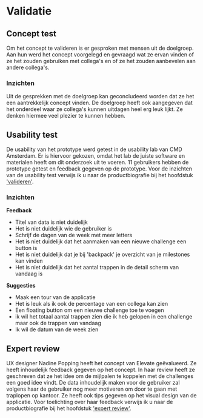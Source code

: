# Validatie

## Concept test

Om het concept te valideren is er gesproken met mensen uit de doelgroep. Aan hun werd het concept voorgelegd en gevraagd wat ze ervan vinden of ze het zouden gebruiken met collega's en of ze het zouden aanbevelen aan andere collega's. 

### Inzichten

Uit de gesprekken met de doelgroep kan geconcludeerd worden dat ze het een aantrekkelijk concept vinden. De doelgroep heeft ook aangegeven dat het onderdeel waar ze collega's kunnen uitdagen heel erg leuk lijkt. Ze denken hiermee veel plezier te kunnen hebben.

## Usability test

De usability van het prototype werd getest in de usability lab van CMD Amsterdam. Er is hiervoor gekozen, omdat het lab de juiste software en materialen heeft om dit onderzoek uit te voeren. 11 gebruikers hebben de prototype getest en feedback gegeven op de prototype. Voor de inzichten van de usability test verwijs ik u naar de productbiografie bij  het hoofdstuk ['valideren'](https://s-sontoidjojo.gitbook.io/productbiografie/prototype-and-test/valideren).

### Inzichten

**Feedback**

* Titel van data is niet duidelijk
* Het is niet duidelijk wie de gebruiker is
* Schrijf de dagen van de week met meer letters
* Het is niet duidelijk dat het aanmaken van een nieuwe challenge een button is
* Het is niet duidelijk dat je bij 'backpack' je overzicht van je milestones kan vinden
* Het is niet duidelijk dat het aantal trappen in de detail scherm van vandaag is

**Suggesties**

* Maak een tour van de applicatie
* Het is leuk als ik ook de percentage van een collega kan zien
* Een floating button om een nieuwe challenge toe te voegen
* ik wil het totaal aantal trappen zien die ik heb gelopen in een challenge maar ook de trappen van vandaag
* Ik wil de datum van de week zien

## Expert review

UX designer Nadine Popping heeft het concept van Elevate geëvalueerd. Ze heeft inhoudelijk feedback gegeven op het concept. In haar review heeft ze geschreven dat ze het idee om de mijlpalen te koppelen met de challenges een goed idee vindt. De data inhoudelijk maken voor de gebruiker zal volgens haar de gebruiker nog meer motiveren om door te gaan met traplopen op kantoor. Ze heeft ook tips gegeven op het visual design van de applicatie. Voor toelichting over haar feedback verwijs ik u naar de productbiografie bij het hoofdstuk ['expert review'](https://s-sontoidjojo.gitbook.io/productbiografie/prototype-and-test/expert-review).

